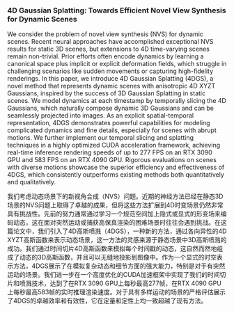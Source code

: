 ### 4D Gaussian Splatting: Towards Efficient Novel View Synthesis for Dynamic Scenes

We consider the problem of novel view synthesis (NVS) for dynamic scenes. Recent neural approaches have accomplished exceptional NVS results for static 3D scenes, but extensions to 4D time-varying scenes remain non-trivial. Prior efforts often encode dynamics by learning a canonical space plus implicit or explicit deformation fields, which struggle in challenging scenarios like sudden movements or capturing high-fidelity renderings. In this paper, we introduce 4D Gaussian Splatting (4DGS), a novel method that represents dynamic scenes with anisotropic 4D XYZT Gaussians, inspired by the success of 3D Gaussian Splatting in static scenes. We model dynamics at each timestamp by temporally slicing the 4D Gaussians, which naturally compose dynamic 3D Gaussians and can be seamlessly projected into images. As an explicit spatial-temporal representation, 4DGS demonstrates powerful capabilities for modeling complicated dynamics and fine details, especially for scenes with abrupt motions. We further implement our temporal slicing and splatting techniques in a highly optimized CUDA acceleration framework, achieving real-time inference rendering speeds of up to 277 FPS on an RTX 3090 GPU and 583 FPS on an RTX 4090 GPU. Rigorous evaluations on scenes with diverse motions showcase the superior efficiency and effectiveness of 4DGS, which consistently outperforms existing methods both quantitatively and qualitatively.

我们考虑动态场景下的新视角合成（NVS）问题。近期的神经方法已经在静态3D场景的NVS问题上取得了卓越的成果，但将这些方法扩展到4D时变场景仍然非常具有挑战性。先前的努力通常通过学习一个规范空间加上隐式或显式的形变场来编码动态，这在面对突然运动或捕获高保真渲染的困难场景时往往会遇到挑战。在这篇论文中，我们引入了4D高斯喷溅（4DGS），一种新的方法，通过各向异性的4D XYZT高斯函数来表示动态场景，这一方法的灵感来源于静态场景中3D高斯喷溅的成功。我们通过时间切片4D高斯函数来模拟每个时间戳的动态，这自然而然地组成了动态的3D高斯函数，并且可以无缝地投影到图像中。作为一个显式的时空表示方法，4DGS展示了在模拟复杂动态和细节方面的强大能力，特别是对于有突然运动的场景。我们进一步在一个高度优化的CUDA加速框架中实现了我们的时间切片和喷溅技术，达到了在RTX 3090 GPU上每秒最高277帧，在RTX 4090 GPU上每秒最高583帧的实时推理渲染速度。对于具有多样运动的场景的严格评估展示了4DGS的卓越效率和有效性，它在定量和定性上均一致超越了现有方法。
